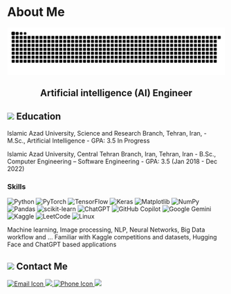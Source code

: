 <h1 align="left"> About Me </h1>
<img align="center" src="https://raw.githubusercontent.com/imrrobat/imrrobat/d1b244e170d2b75fdda3efd499eaaf163f7a617c/images/github-contribution-grid-snake.svg">


<h2 align="center">Artificial intelligence (AI) Engineer</h2>

<h2>
  <img src="https://img.icons8.com/?size=100&id=73815&format=png&color=ffffff" width="30"/>
  Education
</h2>



<p>Islamic Azad University, Science and Research Branch, Tehran, Iran, - M.Sc., Artificial Intelligence - GPA: 3.5 
In Progress</p>

<p>Islamic Azad University, Central Tehran Branch, Iran, Tehran, Iran - B.Sc., Computer Engineering – Software Engineering - GPA: 3.5 (Jan 2018 - Dec 2022)</p>






### Skills

![Python](https://img.shields.io/badge/python-3670A0?style=for-the-badge&logo=python&logoColor=ffdd54)
![PyTorch](https://img.shields.io/badge/PyTorch-%23EE4C2C.svg?style=for-the-badge&logo=PyTorch&logoColor=white)
![TensorFlow](https://img.shields.io/badge/TensorFlow-%23FF6F00.svg?style=for-the-badge&logo=TensorFlow&logoColor=white)
![Keras](https://img.shields.io/badge/Keras-%23D00000.svg?style=for-the-badge&logo=Keras&logoColor=white)
![Matplotlib](https://img.shields.io/badge/Matplotlib-%23ffffff.svg?style=for-the-badge&logo=Matplotlib&logoColor=black)
![NumPy](https://img.shields.io/badge/numpy-%23013243.svg?style=for-the-badge&logo=numpy&logoColor=white)
![Pandas](https://img.shields.io/badge/pandas-%23150458.svg?style=for-the-badge&logo=pandas&logoColor=white)
![scikit-learn](https://img.shields.io/badge/scikit--learn-%23F7931E.svg?style=for-the-badge&logo=scikit-learn&logoColor=white)
![ChatGPT](https://img.shields.io/badge/chatGPT-74aa9c?style=for-the-badge&logo=openai&logoColor=white)
![GitHub Copilot](https://img.shields.io/badge/github_copilot-8957E5?style=for-the-badge&logo=github-copilot&logoColor=white)
![Google Gemini](https://img.shields.io/badge/google%20gemini-8E75B2?style=for-the-badge&logo=google%20gemini&logoColor=white)
![Kaggle](https://img.shields.io/badge/Kaggle-035a7d?style=for-the-badge&logo=kaggle&logoColor=white)
![LeetCode](https://img.shields.io/badge/LeetCode-000000?style=for-the-badge&logo=LeetCode&logoColor=#d16c06)
![Linux](https://img.shields.io/badge/Linux-FCC624?style=for-the-badge&logo=linux&logoColor=black)

<p> Machine learning, Image processing, NLP, Neural Networks, Big Data workflow and … 
    Familiar with Kaggle competitions and datasets, Hugging Face and ChatGPT based applications</p>
<p></p>


<h2>
  <img src="https://img.icons8.com/?size=100&id=bZGWfxY6L1f0&format=png&color=ffffff" width="30">
  Contact Me
</h2>


<div align=left>
  <a href="mailto:siavash1378gh@gmail.com">
  <img src="https://img.icons8.com/?size=100&id=53388&format=png&color=ffffff" alt="Email Icon" width="30"/>
</a>
<a href="telegram.me/siiaavaassh">
  <img src="https://img.icons8.com/?size=100&id=9R1sV3QvY18K&format=png&color=ffffff" width="30">
</a>
<a href="tel:+989036414372">
  <img src="https://img.icons8.com/?size=100&id=9659&format=png&color=ffffff" width="30" alt="Phone Icon"/>
</a> 
<a href="https://www.linkedin.com/in/siiaavaassh/">
  <img src="https://img.icons8.com/?size=100&id=447&format=png&color=ffffff" width="30">
</a>
</div>
<!--
**siiaavaassh/siiaavaassh** is a ✨ _special_ ✨ repository because its `README.md` (this file) appears on your GitHub profile.

Here are some ideas to get you started:
  
- 🔭 I’m currently working on ...
- 🌱 I’m currently learning ...
- 👯 I’m looking to collaborate on ...
- 🤔 I’m looking for help with ...
- 💬 Ask me about ...
- 📫 How to reach me: ...
- 😄 Pronouns: ...
- ⚡ Fun fact: ...
-->
